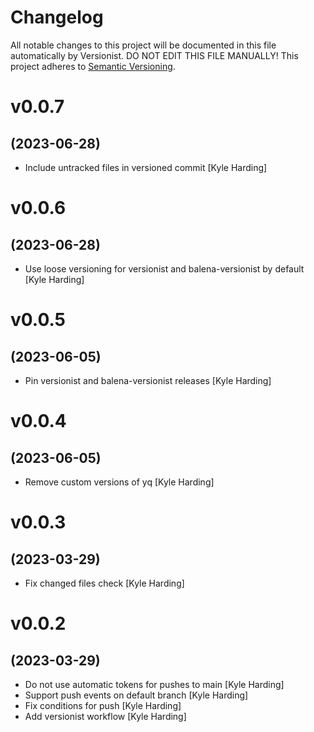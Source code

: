 # Changelog

All notable changes to this project will be documented in this file
automatically by Versionist. DO NOT EDIT THIS FILE MANUALLY!
This project adheres to [Semantic Versioning](http://semver.org/).

# v0.0.7
## (2023-06-28)

* Include untracked files in versioned commit [Kyle Harding]

# v0.0.6
## (2023-06-28)

* Use loose versioning for versionist and balena-versionist by default [Kyle Harding]

# v0.0.5
## (2023-06-05)

* Pin versionist and balena-versionist releases [Kyle Harding]

# v0.0.4
## (2023-06-05)

* Remove custom versions of yq [Kyle Harding]

# v0.0.3
## (2023-03-29)

* Fix changed files check [Kyle Harding]

# v0.0.2
## (2023-03-29)

* Do not use automatic tokens for pushes to main [Kyle Harding]
* Support push events on default branch [Kyle Harding]
* Fix conditions for push [Kyle Harding]
* Add versionist workflow [Kyle Harding]
